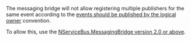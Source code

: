 The messaging bridge will not allow registering multiple publishers for the same event according to the [events should be published by the logical owner](/nservicebus/messaging/messages-events-commands.md) convention.

To allow this, use the [NServiceBus.MessagingBridge version 2.0 or above](configuration.md#registering-multiple-publishers-for-the-same-event).
